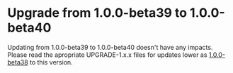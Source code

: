 # Upgrade from 1.0.0-beta39 to 1.0.0-beta40

Updating from 1.0.0-beta39 to 1.0.0-beta40 doesn't have any impacts. Please read the apropriate UPGRADE-1.x.x files for updates lower as [1.0.0-beta38](UPGRADE-1.0.0-beta38.md) to this version.